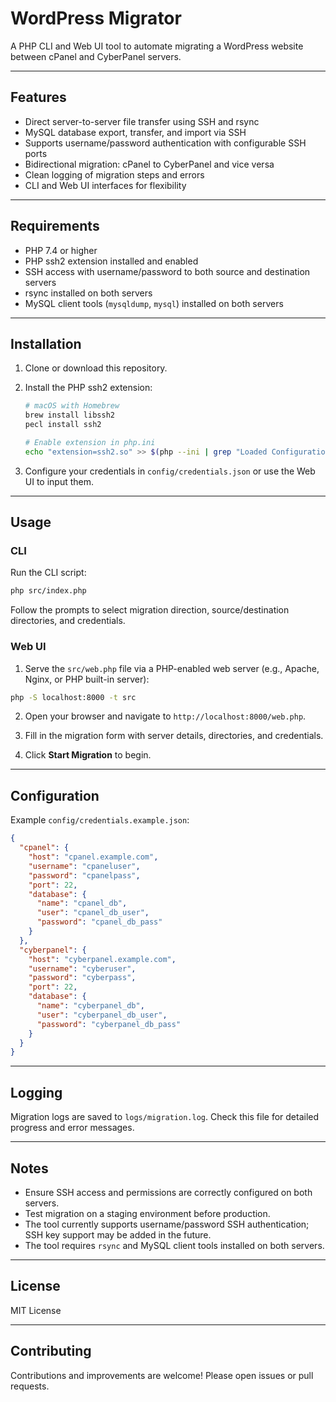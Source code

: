 # WordPress Migrator

A PHP CLI and Web UI tool to automate migrating a WordPress website between cPanel and CyberPanel servers.

---

## Features

- Direct server-to-server file transfer using SSH and rsync
- MySQL database export, transfer, and import via SSH
- Supports username/password authentication with configurable SSH ports
- Bidirectional migration: cPanel to CyberPanel and vice versa
- Clean logging of migration steps and errors
- CLI and Web UI interfaces for flexibility

---

## Requirements

- PHP 7.4 or higher
- PHP ssh2 extension installed and enabled
- SSH access with username/password to both source and destination servers
- rsync installed on both servers
- MySQL client tools (`mysqldump`, `mysql`) installed on both servers

---

## Installation

1. Clone or download this repository.

2. Install the PHP ssh2 extension:

   ```bash
   # macOS with Homebrew
   brew install libssh2
   pecl install ssh2

   # Enable extension in php.ini
   echo "extension=ssh2.so" >> $(php --ini | grep "Loaded Configuration" | sed -e "s|.*:\s*||")
   ```

3. Configure your credentials in `config/credentials.json` or use the Web UI to input them.

---

## Usage

### CLI

Run the CLI script:

```bash
php src/index.php
```

Follow the prompts to select migration direction, source/destination directories, and credentials.

### Web UI

1. Serve the `src/web.php` file via a PHP-enabled web server (e.g., Apache, Nginx, or PHP built-in server):

```bash
php -S localhost:8000 -t src
```

2. Open your browser and navigate to `http://localhost:8000/web.php`.

3. Fill in the migration form with server details, directories, and credentials.

4. Click **Start Migration** to begin.

---

## Configuration

Example `config/credentials.example.json`:

```json
{
  "cpanel": {
    "host": "cpanel.example.com",
    "username": "cpaneluser",
    "password": "cpanelpass",
    "port": 22,
    "database": {
      "name": "cpanel_db",
      "user": "cpanel_db_user",
      "password": "cpanel_db_pass"
    }
  },
  "cyberpanel": {
    "host": "cyberpanel.example.com",
    "username": "cyberuser",
    "password": "cyberpass",
    "port": 22,
    "database": {
      "name": "cyberpanel_db",
      "user": "cyberpanel_db_user",
      "password": "cyberpanel_db_pass"
    }
  }
}
```

---

## Logging

Migration logs are saved to `logs/migration.log`. Check this file for detailed progress and error messages.

---

## Notes

- Ensure SSH access and permissions are correctly configured on both servers.
- Test migration on a staging environment before production.
- The tool currently supports username/password SSH authentication; SSH key support may be added in the future.
- The tool requires `rsync` and MySQL client tools installed on both servers.

---

## License

MIT License

---

## Contributing

Contributions and improvements are welcome! Please open issues or pull requests.
